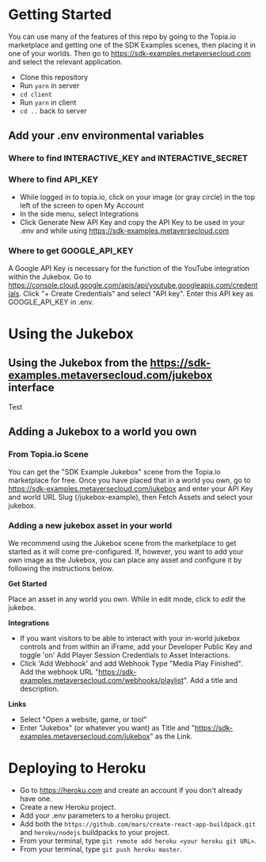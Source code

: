# Getting Started

You can use many of the features of this repo by going to the Topia.io marketplace and getting one of the SDK Examples scenes, then placing it in one of your worlds. Then go to https://sdk-examples.metaversecloud.com and select the relevant application.

- Clone this repository
- Run `yarn` in server
- `cd client`
- Run `yarn` in client
- `cd ..` back to server

## Add your .env environmental variables

### Where to find INTERACTIVE_KEY and INTERACTIVE_SECRET

### Where to find API_KEY

- While logged in to topia.io, click on your image (or gray circle) in the top left of the screen to open My Account
- In the side menu, select Integrations
- Click Generate New API Key and copy the API Key to be used in your .env and while using https://sdk-examples.metaversecloud.com

### Where to get GOOGLE_API_KEY

A Google API Key is necessary for the function of the YouTube integration within the Jukebox. Go to https://console.cloud.google.com/apis/api/youtube.googleapis.com/credentials. Click "+ Create Credentials" and select "API key". Enter this API key as GOOGLE_API_KEY in .env.

# Using the Jukebox

## Using the Jukebox from the https://sdk-examples.metaversecloud.com/jukebox interface

Test

## Adding a Jukebox to a world you own

### From Topia.io Scene

You can get the "SDK Example Jukebox" scene from the Topia.io marketplace for free. Once you have placed that in a world you own, go to https://sdk-examples.metaversecloud.com/jukebox and enter your API Key and world URL Slug (/jukebox-example), then Fetch Assets and select your jukebox.

### Adding a new jukebox asset in your world

We recommend using the Jukebox scene from the marketplace to get started as it will come pre-configured. If, however, you want to add your own image as the Jukebox, you can place any asset and configure it by following the instructions below.

**Get Started**

Place an asset in any world you own. While in edit mode, click to _edit_ the jukebox.

**Integrations**

- If you want visitors to be able to interact with your in-world jukebox controls and from within an iFrame, add your Developer Public Key and toggle 'on' Add Player Session Credentials to Asset Interactions.
- Click 'Add Webhook' and add Webhook Type "Media Play Finished". Add the webhook URL "https://sdk-examples.metaversecloud.com/webhooks/playlist". Add a title and description.

**Links**

- Select "Open a website, game, or tool"
- Enter "Jukebox" (or whatever you want) as Title and "https://sdk-examples.metaversecloud.com/jukebox" as the Link.

# Deploying to Heroku

- Go to https://heroku.com and create an account if you don't already have one.
- Create a new Heroku project.
- Add your .env parameters to a heroku project.
- Add both the `https://github.com/mars/create-react-app-buildpack.git` and `heroku/nodejs` buildpacks to your project.
- From your terminal, type `git remote add heroku <your heroku git URL>`.
- From your terminal, type `git push heroku master`.

